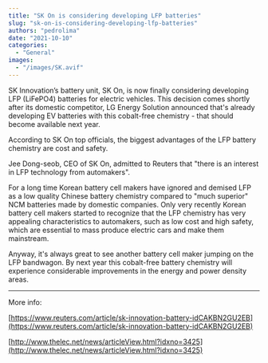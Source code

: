 ```yaml
---
title: "SK On is considering developing LFP batteries"
slug: "sk-on-is-considering-developing-lfp-batteries"
authors: "pedrolima"
date: "2021-10-10"
categories:
  - "General"
images:
  - "/images/SK.avif"
---
```


SK Innovation’s battery unit, SK On, is now finally considering developing LFP (LiFePO4) batteries for electric vehicles. This decision comes shortly after its domestic competitor, LG Energy Solution announced that's already developing EV batteries with this cobalt-free chemistry - that should become available next year.

According to SK On top officials, the biggest advantages of the LFP battery chemistry are cost and safety.

Jee Dong-seob, CEO of SK On, admitted to Reuters that "there is an interest in LFP technology from automakers".

For a long time Korean battery cell makers have ignored and demised LFP as a low quality Chinese battery chemistry compared to "much superior" NCM batteries made by domestic companies. Only very recently Korean battery cell makers started to recognize that the LFP chemistry has very appealing characteristics to automakers, such as low cost and high safety, which are essential to mass produce electric cars and make them mainstream.

Anyway, it's always great to see another battery cell maker jumping on the LFP bandwagon. By next year this cobalt-free battery chemistry will experience considerable improvements in the energy and power density areas.

---

More info:

[https://www.reuters.com/article/sk-innovation-battery-idCAKBN2GU2EB](https://www.reuters.com/article/sk-innovation-battery-idCAKBN2GU2EB)

[http://www.thelec.net/news/articleView.html?idxno=3425](http://www.thelec.net/news/articleView.html?idxno=3425)
